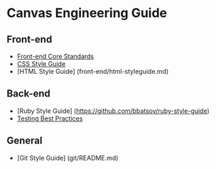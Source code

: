 # Canvas Engineering Guide

## Front-end

- [Front-end Core Standards](front-end/README.md)
- [CSS Style Guide](front-end/css-styleguide.md)
- [HTML Style Guide] (front-end/html-styleguide.md)

## Back-end

- [Ruby Style Guide] (https://github.com/bbatsov/ruby-style-guide)
- [Testing Best Practices](testing/)

## General
- [Git Style Guide] (git/README.md)
